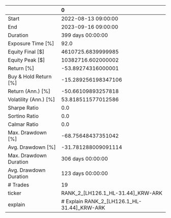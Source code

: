 |                        | 0                                           |
|:-----------------------|:--------------------------------------------|
| Start                  | 2022-08-13 09:00:00                         |
| End                    | 2023-09-16 09:00:00                         |
| Duration               | 399 days 00:00:00                           |
| Exposure Time [%]      | 92.0                                        |
| Equity Final [$]       | 4610725.6839999985                          |
| Equity Peak [$]        | 10382716.602000002                          |
| Return [%]             | -53.89274316000001                          |
| Buy & Hold Return [%]  | -15.289256198347106                         |
| Return (Ann.) [%]      | -50.66109893257818                          |
| Volatility (Ann.) [%]  | 53.818511577012586                          |
| Sharpe Ratio           | 0.0                                         |
| Sortino Ratio          | 0.0                                         |
| Calmar Ratio           | 0.0                                         |
| Max. Drawdown [%]      | -68.75648437351042                          |
| Avg. Drawdown [%]      | -31.781288009091114                         |
| Max. Drawdown Duration | 306 days 00:00:00                           |
| Avg. Drawdown Duration | 123 days 00:00:00                           |
| # Trades               | 19                                          |
| ticker                 | RANK_2_[LH126.1_HL-31.44]_KRW-ARK           |
| explain                | # Explain RANK_2_[LH126.1_HL-31.44]_KRW-ARK |